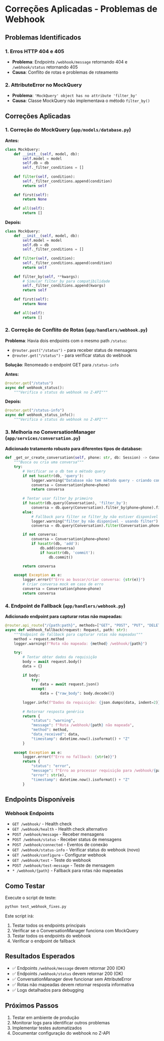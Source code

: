 # Correções Aplicadas - Problemas de Webhook

## Problemas Identificados

### 1. Erros HTTP 404 e 405
- **Problema**: Endpoints `/webhook/message` retornando 404 e `/webhook/status` retornando 405
- **Causa**: Conflito de rotas e problemas de roteamento

### 2. AttributeError no MockQuery
- **Problema**: `'MockQuery' object has no attribute 'filter_by'`
- **Causa**: Classe MockQuery não implementava o método `filter_by()`

## Correções Aplicadas

### 1. Correção do MockQuery (`app/models/database.py`)

**Antes:**
```python
class MockQuery:
    def __init__(self, model, db):
        self.model = model
        self.db = db
        self._filter_conditions = []
    
    def filter(self, condition):
        self._filter_conditions.append(condition)
        return self
    
    def first(self):
        return None
    
    def all(self):
        return []
```

**Depois:**
```python
class MockQuery:
    def __init__(self, model, db):
        self.model = model
        self.db = db
        self._filter_conditions = []
    
    def filter(self, condition):
        self._filter_conditions.append(condition)
        return self
    
    def filter_by(self, **kwargs):
        # Simular filter_by para compatibilidade
        self._filter_conditions.append(kwargs)
        return self
    
    def first(self):
        return None
    
    def all(self):
        return []
```

### 2. Correção de Conflito de Rotas (`app/handlers/webhook.py`)

**Problema**: Havia dois endpoints com o mesmo path `/status`:
- `@router.post("/status")` - para receber status de mensagens
- `@router.get("/status")` - para verificar status do webhook

**Solução**: Renomeado o endpoint GET para `/status-info`

**Antes:**
```python
@router.get("/status")
async def webhook_status():
    """Verifica o status do webhook no Z-API"""
```

**Depois:**
```python
@router.get("/status-info")
async def webhook_status_info():
    """Verifica o status do webhook no Z-API"""
```

### 3. Melhoria no ConversationManager (`app/services/conversation.py`)

**Adicionado tratamento robusto para diferentes tipos de database:**

```python
def _get_or_create_conversation(self, phone: str, db: Session) -> Conversation:
    """Busca ou cria uma conversa"""
    try:
        # Verificar se o db tem o método query
        if not hasattr(db, 'query'):
            logger.warning("Database não tem método query - criando conversa mock")
            conversa = Conversation(phone=phone)
            return conversa
        
        # Tentar usar filter_by primeiro
        if hasattr(db.query(Conversation), 'filter_by'):
            conversa = db.query(Conversation).filter_by(phone=phone).first()
        else:
            # Fallback para filter se filter_by não estiver disponível
            logger.warning("filter_by não disponível - usando filter")
            conversa = db.query(Conversation).filter(Conversation.phone == phone).first()

        if not conversa:
            conversa = Conversation(phone=phone)
            if hasattr(db, 'add'):
                db.add(conversa)
                if hasattr(db, 'commit'):
                    db.commit()

        return conversa
        
    except Exception as e:
        logger.error(f"Erro ao buscar/criar conversa: {str(e)}")
        # Criar conversa mock em caso de erro
        conversa = Conversation(phone=phone)
        return conversa
```

### 4. Endpoint de Fallback (`app/handlers/webhook.py`)

**Adicionado endpoint para capturar rotas não mapeadas:**

```python
@router.api_route("/{path:path}", methods=["GET", "POST", "PUT", "DELETE"])
async def webhook_fallback(request: Request, path: str):
    """Endpoint de fallback para capturar rotas não mapeadas"""
    method = request.method
    logger.warning(f"Rota não mapeada: {method} /webhook/{path}")
    
    try:
        # Tentar obter dados da requisição
        body = await request.body()
        data = {}
        
        if body:
            try:
                data = await request.json()
            except:
                data = {"raw_body": body.decode()}
        
        logger.info(f"Dados da requisição: {json.dumps(data, indent=2)}")
        
        # Retornar resposta genérica
        return {
            "status": "warning",
            "message": f"Rota /webhook/{path} não mapeada",
            "method": method,
            "data_received": data,
            "timestamp": datetime.now().isoformat() + "Z"
        }
        
    except Exception as e:
        logger.error(f"Erro no fallback: {str(e)}")
        return {
            "status": "error",
            "message": f"Erro ao processar requisição para /webhook/{path}",
            "error": str(e),
            "timestamp": datetime.now().isoformat() + "Z"
        }
```

## Endpoints Disponíveis

### Webhook Endpoints
- `GET /webhook/` - Health check
- `GET /webhook/health` - Health check alternativo
- `POST /webhook/message` - Receber mensagens
- `POST /webhook/status` - Receber status de mensagens
- `POST /webhook/connected` - Eventos de conexão
- `GET /webhook/status-info` - Verificar status do webhook (novo)
- `GET /webhook/configure` - Configurar webhook
- `GET /webhook/test` - Teste do webhook
- `POST /webhook/test-message` - Teste de mensagem
- `* /webhook/{path}` - Fallback para rotas não mapeadas

## Como Testar

Execute o script de teste:

```bash
python test_webhook_fixes.py
```

Este script irá:
1. Testar todos os endpoints principais
2. Verificar se o ConversationManager funciona com MockQuery
3. Testar todos os endpoints do webhook
4. Verificar o endpoint de fallback

## Resultados Esperados

- ✅ Endpoints `/webhook/message` devem retornar 200 (OK)
- ✅ Endpoints `/webhook/status` devem retornar 200 (OK)
- ✅ ConversationManager deve funcionar sem AttributeError
- ✅ Rotas não mapeadas devem retornar resposta informativa
- ✅ Logs detalhados para debugging

## Próximos Passos

1. Testar em ambiente de produção
2. Monitorar logs para identificar outros problemas
3. Implementar testes automatizados
4. Documentar configuração do webhook no Z-API 